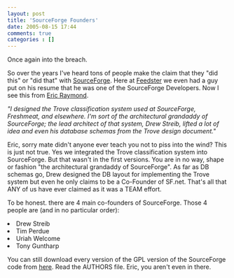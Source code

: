 ```yaml
---
layout: post
title: 'SourceForge Founders'
date: 2005-08-15 17:44
comments: true
categories : []
---  
```


Once again into the breach.

So over the years I've heard tons of people make the claim that they "did this" or "did that" with <a href="http://sf.net">SourceForge</a>. Here at <a href="http://feedster.com">Feedster</a> we even had a guy put on his resume that he was one of the SourceForge Developers. Now I see this from <a href="http://www.catb.org/~esr/software.html">Eric Raymond</a>.

<i>"I designed the Trove classification system used at SourceForge, Freshmeat, and elsewhere. I'm sort of the architectural grandaddy of SourceForge; the lead architect of that system, Drew Streib, lifted a lot of idea and even his database schemas from the Trove design document."</i>

Eric, sorry mate didn't anyone ever teach you not to piss into the wind? This is just not true. Yes we integrated the Trove classification system into SourceForge. But that wasn't in the first versions. You are in no way, shape or fashion "the architectural grandaddy of SourceForge". As far as DB schemas go, Drew designed the DB layout for implementing the Trove system but even he only claims to be a Co-Founder of SF.net. That's all that ANY of us have ever claimed as it was a TEAM effort.

To be honest. there are 4 main co-founders of SourceForge. Those 4 people are (and in no particular order):
<li>Drew Streib
</li><li>Tim Perdue
</li><li>Uriah Welcome
</li><li>Tony Guntharp

You can still download every version of the GPL version of the SourceForge code from <a href="http://fusion94.org/sourceforge/">here</a>. Read the AUTHORS file. Eric, you aren't even in there.</li>



